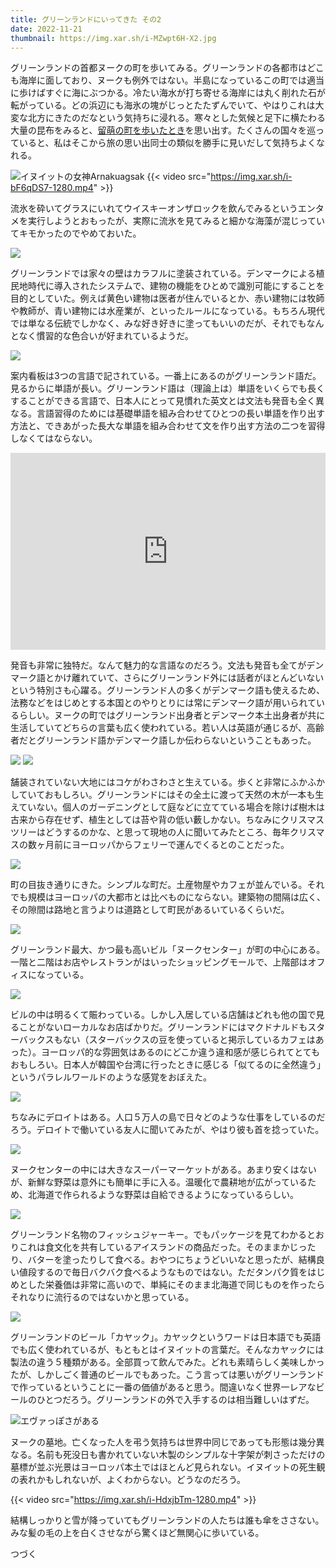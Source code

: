 ```yaml
---
title: グリーンランドにいってきた その2
date: 2022-11-21
thumbnail: https://img.xar.sh/i-MZwpt6H-X2.jpg
---
```


グリーンランドの首都ヌークの町を歩いてみる。グリーンランドの各都市はどこも海岸に面しており、ヌークも例外ではない。半島になっているこの町では適当に歩けばすぐに海にぶつかる。冷たい海水が打ち寄せる海岸には丸く削れた石が転がっている。どの浜辺にも海氷の塊がじっとたたずんでいて、やはりこれは大変な北方にきたのだなという気持ちに浸れる。寒々とした気候と足下に横たわる大量の昆布をみると、[留萌の町を歩いたとき](/post/1646945742/)を思い出す。たくさんの国々を巡っていると、私はそこから旅の思い出同士の類似を勝手に見いだして気持ちよくなれる。

![イヌイットの女神Arnakuagsak](https://img.xar.sh/i-Nt595wB-X2.jpg)
{{< video src="https://img.xar.sh/i-bF6qDS7-1280.mp4" >}}

流氷を砕いてグラスにいれてウイスキーオンザロックを飲んでみるというエンタメを実行しようとおもったが、実際に流氷を見てみると細かな海藻が混じっていてキモかったのでやめておいた。

![](https://img.xar.sh/i-57cWV4p-X2.jpg)

グリーンランドでは家々の壁はカラフルに塗装されている。デンマークによる植民地時代に導入されたシステムで、建物の機能をひとめで識別可能にすることを目的としていた。例えば黄色い建物は医者が住んでいるとか、赤い建物には牧師や教師が、青い建物には水産業が、といったルールになっている。もちろん現代では単なる伝統でしかなく、みな好き好きに塗ってもいいのだが、それでもなんとなく慣習的な色合いが好まれているようだ。

![](https://img.xar.sh/i-LVbjgWH-X2.jpg)

案内看板は3つの言語で記されている。一番上にあるのがグリーンランド語だ。見るからに単語が長い。グリーンランド語は（理論上は）単語をいくらでも長くすることができる言語で、日本人にとって見慣れた英文とは文法も発音も全く異なる。言語習得のためには基礎単語を組み合わせてひとつの長い単語を作り出す方法と、できあがった長大な単語を組み合わせて文を作り出す方法の二つを習得しなくてはならない。

<iframe width="100%" height="315" src="https://www.youtube.com/embed/6yRBOIaPQNo?start=11" title="YouTube video player" frameborder="0" allow="accelerometer; autoplay; clipboard-write; encrypted-media; gyroscope; picture-in-picture" allowfullscreen></iframe>

発音も非常に独特だ。なんて魅力的な言語なのだろう。文法も発音も全てがデンマーク語とかけ離れていて、さらにグリーンランド外には話者がほとんどいないという特別さも心躍る。グリーンランド人の多くがデンマーク語も使えるため、法務などをはじめとする本国とのやりとりには常にデンマーク語が用いられているらしい。ヌークの町ではグリーンランド出身者とデンマーク本土出身者が共に生活していてどちらの言葉も広く使われている。若い人は英語が通じるが、高齢者だとグリーンランド語かデンマーク語しか伝わらないということもあった。

![](https://img.xar.sh/i-MQDxbmM-X2.jpg)
![](https://img.xar.sh/i-d36L25w-X2.jpg)

舗装されていない大地にはコケがわさわさと生えている。歩くと非常にふかふかしていておもしろい。グリーンランドにはその全土に渡って天然の木が一本も生えていない。個人のガーデニングとして庭などに立てている場合を除けば樹木は古来から存在せず、植生としては苔や背の低い藪しかない。ちなみにクリスマスツリーはどうするのかな、と思って現地の人に聞いてみたところ、毎年クリスマスの数ヶ月前にヨーロッパからフェリーで運んでくるとのことだった。

![](https://img.xar.sh/i-z4hH6Ng-X2.jpg)

町の目抜き通りにきた。シンプルな町だ。土産物屋やカフェが並んでいる。それでも規模はヨーロッパの大都市とは比べものにならない。建築物の間隔は広く、その隙間は路地と言うよりは道路として町民があるいているくらいだ。

![](https://img.xar.sh/i-tFZX46Q-X2.jpg)

グリーンランド最大、かつ最も高いビル「ヌークセンター」が町の中心にある。一階と二階はお店やレストランがはいったショッピングモールで、上階部はオフィスになっている。

![](https://img.xar.sh/i-BnJpcDH-X2.jpg)

ビルの中は明るくて賑わっている。しかし入居している店舗はどれも他の国で見ることがないローカルなお店ばかりだ。グリーンランドにはマクドナルドもスターバックスもない（スターバックスの豆を使っていると掲示しているカフェはあった）。ヨーロッパ的な雰囲気はあるのにどこか違う違和感が感じられてとてもおもしろい。日本人が韓国や台湾に行ったときに感じる「似てるのに全然違う」というパラレルワールドのような感覚をおぼえた。

![](https://img.xar.sh/i-StRrMz6-X2.jpg)

ちなみにデロイトはある。人口５万人の島で日々どのような仕事をしているのだろう。デロイトで働いている友人に聞いてみたが、やはり彼も首を捻っていた。

![](https://img.xar.sh/i-JNTMMCX-X2.jpg)

ヌークセンターの中には大きなスーパーマーケットがある。あまり安くはないが、新鮮な野菜は意外にも簡単に手に入る。温暖化で農耕地が広がっているため、北海道で作られるような野菜は自給できるようになっているらしい。

![](https://img.xar.sh/i-mzb83dV-X2.jpg)

グリーンランド名物のフィッシュジャーキー。でもパッケージを見てわかるとおりこれは食文化を共有しているアイスランドの商品だった。そのままかじったり、バターを塗ったりして食べる。おやつにちょうどいいなと思ったが、結構良い値段するので毎日バクバク食べるようなものではない。ただタンパク質をはじめとした栄養価は非常に高いので、単純にそのまま北海道で同じものを作ったらそれなりに流行るのではないかと思っている。

![](https://img.xar.sh/i-wLWTbKX-X2.jpg)

グリーンランドのビール「カヤック」。カヤックというワードは日本語でも英語でも広く使われているが、もともとはイヌイットの言葉だ。そんなカヤックには製法の違う５種類がある。全部買って飲んでみた。どれも素晴らしく美味しかったが、しかしごく普通のビールでもあった。こう言っては悪いがグリーンランドで作っているということに一番の価値があると思う。間違いなく世界一レアなビールのひとつだろう。グリーンランドの外で入手するのは相当難しいはずだ。

![エヴァっぽさがある](https://img.xar.sh/i-cSkHdm7-X2.jpg)

ヌークの墓地。亡くなった人を弔う気持ちは世界中同じであっても形態は幾分異なる。名前も死没日も書かれていない木製のシンプルな十字架が刺さっただけの墓標が並ぶ光景はヨーロッパ本土ではほとんど見られない。イヌイットの死生観の表れかもしれないが、よくわからない。どうなのだろう。

{{< video src="https://img.xar.sh/i-HdxjbTm-1280.mp4" >}}

結構しっかりと雪が降っていてもグリーンランドの人たちは誰も傘をささない。みな髪の毛の上を白くさせながら驚くほど無関心に歩いている。

つづく
